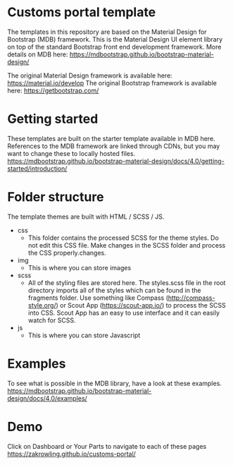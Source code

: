 # Customs portal template

The templates in this repository are based on the Material Design for Bootstrap (MDB) framework. This is the Material Design UI element library on top of the standard Bootstrap front end development framework.
More details on MDB here: https://mdbootstrap.github.io/bootstrap-material-design/

The original Material Design framework is available here:
https://material.io/develop
The original Bootstrap framework is available here: https://getbootstrap.com/


# Getting started
These templates are built on the starter template available in MDB here. References to the MDB framework are linked through CDNs, but you may want to change these to locally hosted files.
https://mdbootstrap.github.io/bootstrap-material-design/docs/4.0/getting-started/introduction/


# Folder structure
The template themes are built with HTML / SCSS / JS.
- css
  - This folder contains the processed SCSS for the theme styles. Do not edit this CSS file. Make changes in the SCSS folder and process the CSS properly.changes.
- img
  - This is where you can store images
- scss
  - All of the styling files are stored here. The styles.scss file in the root directory imports all of the styles which can be found in the fragments folder. Use something like Compass (http://compass-style.org/) or Scout App (https://scout-app.io/) to process the SCSS into CSS. Scout App has an easy to use interface and it can easily watch for SCSS.
- js
  - This is where you can store Javascript


# Examples
To see what is possible in the MDB library, have a look at these examples.
https://mdbootstrap.github.io/bootstrap-material-design/docs/4.0/examples/


# Demo
Click on Dashboard or Your Parts to navigate to each of these pages
https://zakrowling.github.io/customs-portal/
